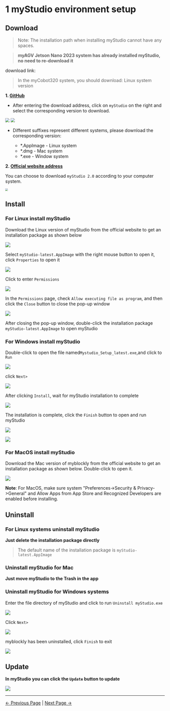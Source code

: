 # 1 myStudio environment setup

## Download

>Note: The installation path when installing myStudio cannot have any spaces.



> **myAGV Jetson Nano 2023 system has already installed myStudio, no need to re-download it**





download link:

> In the myCobot320 system, you should download: Linux system version



**1. [GitHub](https://github.com/elephantrobotics/myStudio)**

* After entering the download address, click on `myStudio` on the right and select the corresponding version to download.

<img src="../../../../resources/5-BasicApplication/5.2/5.2.2/img/github.png" style="zoom: 80%;" />

<img src="../../../../resources/5-BasicApplication/5.2/5.2.2/img/github_download.png" style="zoom: 80%;" />

* Different suffixes represent different systems, please download the corresponding version:

  - *.AppImage - Linux system

  * *.dmg - Mac system
  * *.exe - Window system



**2. [Official website address](https://www.elephantrobotics.com/download/)**

You can choose to download `myStudio 2.0` according to your computer system.

<img src="../../../../resources/5-BasicApplication/5.2/5.2.2/img/download.png" style="zoom: 50%;" />









## Install

### For Linux  install myStudio

Download the Linux version of myStudio from the official website to get an installation package as shown below

![](../../../../resources/5-BasicApplication/5.2/5.2.2/img/320/appimage.png)





Select `myStudio-latest.AppImage` with the right mouse button to open it, click `Properties` to open it

<img src="../../../../resources/5-BasicApplication/5.2/5.2.2/img/320/appimage1.png"  />



Click to enter `Permissions`

<img src="../../../../resources/5-BasicApplication/5.2/5.2.2/img/320/appimage2.png"  />



In the `Permissions` page, check `Allow executing file as program`, and then click the `Close` button to close the pop-up window

<img src="../../../../resources/5-BasicApplication/5.2/5.2.2/img\320/appimage3.png"  />



After closing the pop-up window, double-click the installation package `myStudio-latest.AppImage` to open myStudio













### For Windows install myStudio

Double-click to open the file named`Mystudio_Setup_latest.exe`,and click to `Run`

![](../../../../resources/5-BasicApplication/5.2/5.2.2/img/install_1.png)



click `Next>`

![](../../../../resources/5-BasicApplication/5.2/5.2.2/img/install_2.png)

After clicking `Install`, wait for myStudio installation to complete

![](../../../../resources/5-BasicApplication/5.2/5.2.2/img/install_3.png)



The installation is complete, click the `Finish` button to open and run myStudio

![](../../../../resources/5-BasicApplication/5.2/5.2.2/img/install_4.png)

![](../../../../resources/5-BasicApplication/5.2/5.2.2/img/install_5.png)



### For MacOS install myStudio

Download the Mac version of myblockly from the official website to get an installation package as shown below. Double-click to open it.

![](../../../../resources/5-BasicApplication/5.2/5.2.2/img/mac.png)

**Note**: For MacOS, make sure system "Preferences->Security & Privacy->General" and Allow Apps from App Store and Recognized Developers are enabled before installing.









## Uninstall

### For Linux systems uninstall myStudio

**Just delete the installation package directly**

>The default name of the installation package is `myStudio-latest.AppImage`





### Uninstall myStudio for Mac

**Just move myStudio to the Trash in the app**



### Uninstall myStudio for Windows systems

Enter the file directory of myStudio and click to run `Uninstall myStudio.exe`

![](../../../../resources/5-BasicApplication/5.2/5.2.2/img/uninstall_1.png)



Click `Next>`



![](../../../../resources/5-BasicApplication/5.2/5.2.2/img/uninstall_2.png)



myblockly has been uninstalled, click `Finish` to exit

![](../../../../resources/5-BasicApplication/5.2/5.2.2/img/uninstall_4.png)



## Update



**In myStudio you can click the `Update` button to update**



![](../../../../resources/5-BasicApplication/5.2/5.2.2/img/update.png)

---

[← Previous Page](./README.md) | [Next Page →](2-install_driver.md)